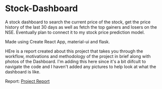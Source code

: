 

# Stock-Dashboard

A stock dashboard to search the current price of the stock, get the price history of the last 30 days as well as fetch the top gainers and losers on the NSE. Eventually plan to connect it to my stock price prediction model.

Made using Create React App, material-ui and flask.

HEre is a report created about this project that takes you through the workflow, motivations and methodology of the project in brief along with photos of the Dashboard. I'm adding this here since it's a bit diifcult to navigate the code and I haven't added any pictures to help look at what the dashboard is like.


Report: [Project Report](Stock%20Price%20Prediction%20Using%20Machine%20Learning%20Report.pdf)
